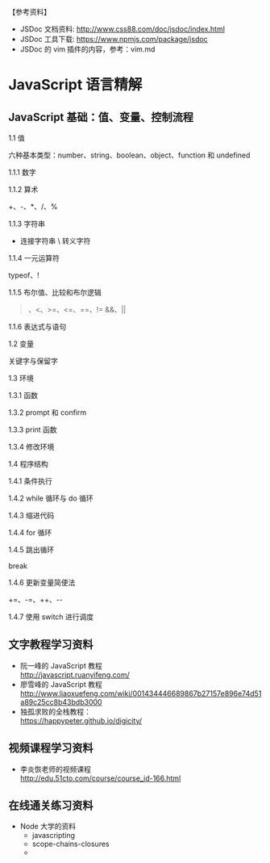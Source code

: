 【参考资料】  

- JSDoc 文档资料: http://www.css88.com/doc/jsdoc/index.html  
- JSDoc 工具下载: https://www.npmjs.com/package/jsdoc
- JSDoc 的 vim 插件的内容，参考：vim.md  

# JavaScript 语言精解

## JavaScript 基础：值、变量、控制流程

1.1 值

六种基本类型：number、string、boolean、object、function 和 undefined

1.1.1 数字

1.1.2 算术

+、-、\*、/、%

1.1.3 字符串

+ 连接字符串
\ 转义字符

1.1.4 一元运算符

typeof、!

1.1.5 布尔值、比较和布尔逻辑

>、<、>=、<=、==、!=
&&、||

1.1.6 表达式与语句

1.2 变量

关键字与保留字

1.3 环境

1.3.1 函数

1.3.2 prompt 和 confirm

1.3.3 print 函数

1.3.4 修改环境

1.4 程序结构

1.4.1 条件执行

1.4.2 while 循环与 do 循环

1.4.3 缩进代码

1.4.4 for 循环

1.4.5 跳出循环

break

1.4.6 更新变量简便法

+=、-=、++、--

1.4.7 使用 switch 进行调度




## 文字教程学习资料

- 阮一峰的 JavaScript 教程  
  http://javascript.ruanyifeng.com/  
- 廖雪峰的 JavaScript 教程  
  http://www.liaoxuefeng.com/wiki/001434446689867b27157e896e74d51a89c25cc8b43bdb3000  
- 独孤求败的全栈教程：  
  https://happypeter.github.io/digicity/

## 视频课程学习资料

- 李炎恢老师的视频课程  
  http://edu.51cto.com/course/course_id-166.html

## 在线通关练习资料

- Node 大学的资料
  - javascripting
  - scope-chains-closures
  -
